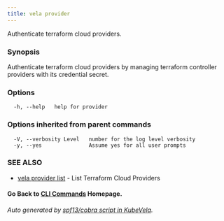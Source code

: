 ```yaml
---
title: vela provider
---
```


Authenticate terraform cloud providers.

### Synopsis

Authenticate terraform cloud providers by managing terraform controller providers with its credential secret.

### Options

```
  -h, --help   help for provider
```

### Options inherited from parent commands

```
  -V, --verbosity Level   number for the log level verbosity
  -y, --yes               Assume yes for all user prompts
```

### SEE ALSO


* [vela provider list](vela_provider_list)	 - List Terraform Cloud Providers

#### Go Back to [CLI Commands](vela) Homepage.


###### Auto generated by [spf13/cobra script in KubeVela](https://github.com/kubevela/kubevela/tree/master/hack/docgen).
